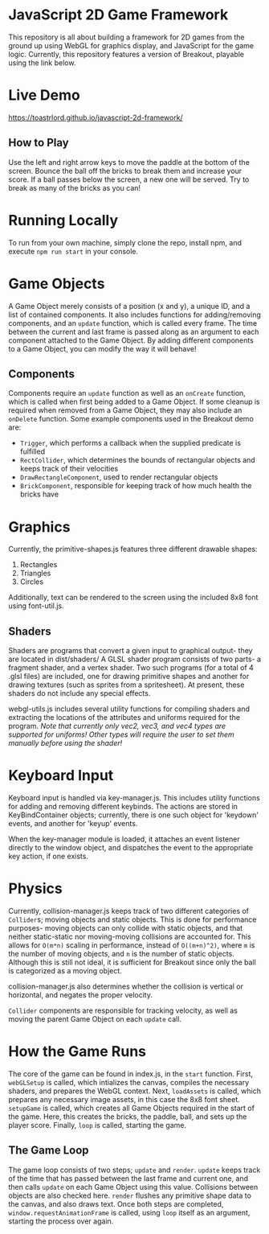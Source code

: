 # JavaScript 2D Game Framework
This repository is all about building a framework for 2D games from the ground up using WebGL for graphics display, and JavaScript for the game logic. Currently, this repository features a version of Breakout, playable using the link below.

# Live Demo
https://toastrlord.github.io/javascript-2d-framework/

## How to Play
Use the left and right arrow keys to move the paddle at the bottom of the screen. Bounce the ball off the bricks to break them and increase your score.
If a ball passes below the screen, a new one will be served. Try to break as many of the bricks as you can!

# Running Locally
To run from your own machine, simply clone the repo, install npm, and execute `npm run start` in your console.

# Game Objects
A Game Object merely consists of a position (x and y), a unique ID, and a list of contained components. It also includes functions for adding/removing components, and an `update` function, which is called every frame. The time between the current and last frame is passed along as an argument to each component attached to the Game Object. By adding different components to a Game Object, you can modify the way it will behave!

## Components
Components require an `update` function as well as an `onCreate` function, which is called when first being added to a Game Object. If some cleanup is required when removed from a Game Object, they may also include an `onDelete` function.
Some example components used in the Breakout demo are:
* `Trigger`, which performs a callback when the supplied predicate is fulfilled
* `RectCollider`, which determines the bounds of rectangular objects and keeps track of their velocities
* `DrawRectangleComponent`, used to render rectangular objects
* `BrickComponent`, responsible for keeping track of how much health the bricks have

# Graphics
Currently, the primitive-shapes.js features three different drawable shapes:
1. Rectangles
2. Triangles 
3. Circles

Additionally, text can be rendered to the screen using the included 8x8 font using font-util.js.

## Shaders
Shaders are programs that convert a given input to graphical output- they are located in dist/shaders/
A GLSL shader program consists of two parts- a fragment shader, and a vertex shader. Two such programs (for a total of 4 .glsl files) are included, one for drawing primitive shapes and another for drawing textures (such as sprites from a spritesheet). At present, these shaders do not include any special effects.

webgl-utils.js includes several utility functions for compiling shaders and extracting the locations of the attributes and uniforms required for the program.
*Note that currently only vec2, vec3, and vec4 types are supported for uniforms! Other types will require the user to set them manually before using the shader!*

# Keyboard Input
Keyboard input is handled via key-manager.js. This includes utility functions for adding and removing different keybinds. The actions are stored in KeyBindContainer objects; currently, there is one such object for 'keydown' events, and another for 'keyup' events. 

When the key-manager module is loaded, it attaches an event listener directly to the window object, and dispatches the event to the appropriate key action, if one exists.

# Physics
Currently, collision-manager.js keeps track of two different categories of `Collider`s; moving objects and static objects. This is done for performance purposes- moving objects can only collide with static objects, and that neither static-static nor moving-moving collisions are accounted for. This allows for `O(m*n)` scaling in performance, instead of `O((m+n)^2)`, where `m` is the number of moving objects, and `n` is the number of static objects. Although this is still not ideal, it is sufficient for Breakout since only the ball is categorized as a moving object.

collision-manager.js also determines whether the collision is vertical or horizontal, and negates the proper velocity.

`Collider` components are responsible for tracking velocity, as well as moving the parent Game Object on each `update` call.

# How the Game Runs
The core of the game can be found in index.js, in the `start` function.
First, `webGLSetup` is called, which intializes the canvas, compiles the necessary shaders, and prepares the WebGL context.
Next, `loadAssets` is called, which prepares any necessary image assets, in this case the 8x8 font sheet.
`setupGame` is called, which creates all Game Objects required in the start of the game. Here, this creates the bricks, the paddle, ball, and sets up the player score.
Finally, `loop` is called, starting the game.

## The Game Loop
The game loop consists of two steps; `update` and `render`.
`update` keeps track of the time that has passed between the last frame and current one, and then calls `update` on each Game Object using this value. Collisions between objects are also checked here.
`render` flushes any primitive shape data to the canvas, and also draws text.
Once both steps are completed, `window.requestAnimationFrame` is called, using `loop` itself as an argument, starting the process over again.


